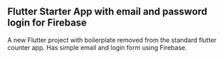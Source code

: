 ## Flutter Starter App with email and password login for Firebase

A new Flutter project with boilerplate removed from the standard flutter counter app. Has simple email and login form using Firebase.

